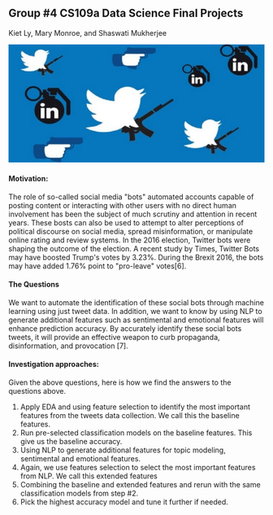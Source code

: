 ## Group #4 CS109a Data Science Final Projects
Kiet Ly, Mary Monroe, and Shaswati Mukherjee

![Evil Twitter](image/social-media-free-speech-weapon.png)

#### Motivation:
The role of so-called social media "bots" automated accounts capable of posting content or interacting
with other users with no direct human involvement has been the subject of much scrutiny and
attention in recent years. These bosts can also be used to attempt to alter perceptions
of political discourse on social media, spread misinformation, or manipulate online rating and
review systems. In the 2016 election, Twitter bots were shaping the outcome of the election.
A recent study by Times, Twitter Bots may have boosted Trump's votes by 3.23%. During the Brexit 2016,
the bots may have added 1.76% point to "pro-leave" votes[6].

#### The Questions
We want to automate the identification of these social bots through machine learning using just tweet
data. In addition, we want to know by using NLP to generate additional features such as sentimental and emotional
features will enhance prediction accuracy. By accurately identify these social bots tweets, it will provide an effective weapon to curb
propaganda, disinformation, and provocation [7].


#### Investigation approaches:

Given the above questions, here is how we find the answers to the questions above.
1. Apply EDA and using feature selection to identify the most important features from
the tweets data collection. We call this the baseline features.
2. Run pre-selected classification models on the baseline features. This give us the baseline
accuracy.
3. Using NLP to generate additional features for topic modeling, sentimental and emotional features.
4. Again, we use features selection to select the most important features from NLP. We call this extended features
5. Combining the baseline and extended features and rerun with the same classification models from step #2.
6. Pick the highest accuracy model and tune it further if needed.
